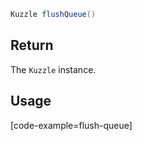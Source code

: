 ```java
Kuzzle flushQueue()
```

## Return

The `Kuzzle` instance.

## Usage

[code-example=flush-queue]
